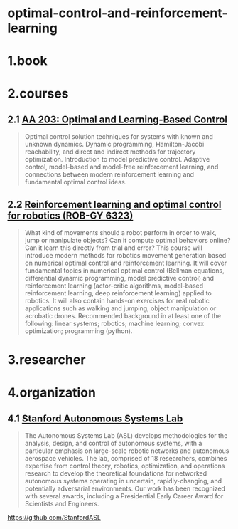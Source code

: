 # optimal-control-and-reinforcement-learning


# 1.book
# 2.courses

## 2.1 [AA 203: Optimal and Learning-Based Control](https://stanfordasl.github.io/aa203/)

> Optimal control solution techniques for systems with known and unknown dynamics. Dynamic programming, Hamilton-Jacobi reachability, and direct and indirect methods for trajectory optimization. Introduction to model predictive control. Adaptive control, model-based and model-free reinforcement learning, and connections between modern reinforcement learning and fundamental optimal control ideas.



## 2.2 [Reinforcement learning and optimal control for robotics (ROB-GY 6323)](http://bulletin.engineering.nyu.edu/preview_course_nopop.php?catoid=15&coid=38033)
> What kind of movements should a robot perform in order to walk, jump or manipulate objects? Can it compute optimal behaviors online? Can it learn this directly from trial and error? This course will introduce modern methods for robotics movement generation based on numerical optimal control and reinforcement learning. It will cover fundamental topics in numerical optimal control (Bellman equations, differential dynamic programming, model predictive control) and reinforcement learning (actor-critic algorithms, model-based reinforcement learning, deep reinforcement learning) applied to robotics. It will also contain hands-on exercises for real robotic applications such as walking and jumping, object manipulation or acrobatic drones. Recommended background in at least one of the following: linear systems; robotics; machine learning; convex optimization; programming (python).


# 3.researcher

# 4.organization

## 4.1 [Stanford Autonomous Systems Lab](https://stanfordasl.github.io/)

> The Autonomous Systems Lab (ASL) develops methodologies for the analysis, design, and control of autonomous systems, with a particular emphasis on large-scale robotic networks and autonomous aerospace vehicles. The lab, comprised of 18 researchers, combines expertise from control theory, robotics, optimization, and operations research to develop the theoretical foundations for networked autonomous systems operating in uncertain, rapidly-changing, and potentially adversarial environments. Our work has been recognized with several awards, including a Presidential Early Career Award for Scientists and Engineers.

https://github.com/StanfordASL
